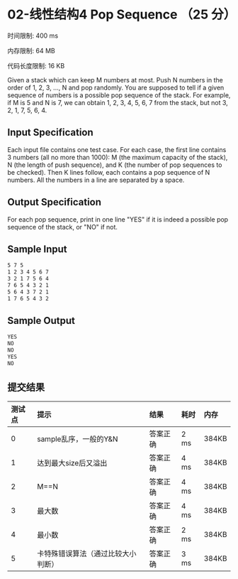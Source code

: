 # 02-线性结构4 Pop Sequence （25 分）

时间限制: 400 ms

内存限制: 64 MB

代码长度限制: 16 KB

Given a stack which can keep M numbers at most. Push N numbers in the order of 1, 2, 3, ..., N and pop randomly. You are supposed to tell if a given sequence of numbers is a possible pop sequence of the stack. For example, if M is 5 and N is 7, we can obtain 1, 2, 3, 4, 5, 6, 7 from the stack, but not 3, 2, 1, 7, 5, 6, 4.

## Input Specification

Each input file contains one test case. For each case, the first line contains 3 numbers (all no more than 1000): M (the maximum capacity of the stack), N (the length of push sequence), and K (the number of pop sequences to be checked). Then K lines follow, each contains a pop sequence of N numbers. All the numbers in a line are separated by a space.

## Output Specification

For each pop sequence, print in one line "YES" if it is indeed a possible pop sequence of the stack, or "NO" if not.

## Sample Input

```bash
5 7 5
1 2 3 4 5 6 7
3 2 1 7 5 6 4
7 6 5 4 3 2 1
5 6 4 3 7 2 1
1 7 6 5 4 3 2
```

## Sample Output

```bash
YES
NO
NO
YES
NO
```

## 提交结果

|测试点|提示|结果|耗时|内存|
|:---|:---|:---|:---|:---|
|0|sample乱序，一般的Y&N|答案正确|2 ms|384KB|
|1|达到最大size后又溢出|答案正确|4 ms|384KB|
|2|M==N|答案正确|4 ms|384KB|
|3|最大数|答案正确|4 ms|384KB|
|4|最小数|答案正确|2 ms|384KB|
|5|卡特殊错误算法（通过比较大小判断）|答案正确|3 ms|384KB|

